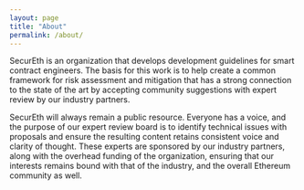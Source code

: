 ```yaml
---
layout: page
title: "About"
permalink: /about/
---
```


SecurEth is an organization that develops development guidelines for smart contract engineers.
The basis for this work is to help create a common framework for risk assessment and mitigation
that has a strong connection to the state of the art by accepting community suggestions
with expert review by our industry partners.

SecurEth will always remain a public resource. Everyone has a voice, and the purpose of our
expert review board is to identify technical issues with proposals and ensure the resulting
content retains consistent voice and clarity of thought. These experts are sponsored by our
industry partners, along with the overhead funding of the organization, ensuring that our
interests remains bound with that of the industry, and the overall Ethereum community as well.
